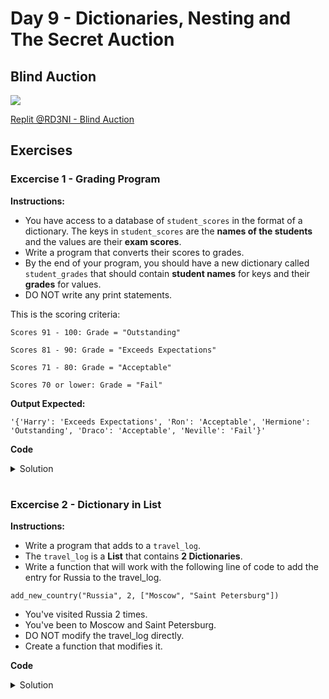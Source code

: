 # Day 9 - Dictionaries, Nesting and The Secret Auction
## Blind Auction

![](silent_auction.gif)

[Replit @RD3NI - Blind Auction](https://replit.com/@RD3NI/blind-auction)


## Exercises
### Excercise 1 - Grading Program
**Instructions:**
- You have access to a database of `student_scores` in the format of a dictionary. The keys in `student_scores` are the **names of the students** and the values are their **exam scores**.
- Write a program that converts their scores to grades. 
- By the end of your program, you should have a new dictionary called `student_grades` that should contain **student names** for keys and their **grades** for values. 
- DO NOT write any print statements.

This is the scoring criteria:

```
Scores 91 - 100: Grade = "Outstanding"

Scores 81 - 90: Grade = "Exceeds Expectations"

Scores 71 - 80: Grade = "Acceptable"

Scores 70 or lower: Grade = "Fail"
```

**Output Expected:**
```
'{'Harry': 'Exceeds Expectations', 'Ron': 'Acceptable', 'Hermione': 'Outstanding', 'Draco': 'Acceptable', 'Neville': 'Fail'}'
```

**Code**
<details><summary>Solution</summary>
<p>

```Python
student_scores = {
  "Harry": 81,
  "Ron": 78,
  "Hermione": 99, 
  "Draco": 74,
  "Neville": 62,
}
# 🚨 Don't change the code above 👆

#TODO-1: Create an empty dictionary called student_grades.
student_grades = {}

#TODO-2: Write your code below to add the grades to student_grades.👇
student = ""
for student in student_scores:
    score = student_scores[student] 
    if score <= 70:
        student_grades[student] = "Fail"
    elif score <= 80:
        student_grades[student] = "Acceptable"
    elif score <= 90:
        student_grades[student] = "Exceeds Expectations"
    elif score >= 91:
        student_grades[student] = "Outstanding"
   
# 🚨 Don't change the code below 👇
print(student_grades)
```

</p>
</details>

#

### Excercise 2 - Dictionary in List
**Instructions:**
- Write a program that adds to a `travel_log`. 
- The `travel_log` is a **List** that contains **2 Dictionaries**.
- Write a function that will work with the following line of code to add the entry for Russia to the travel_log.

```
add_new_country("Russia", 2, ["Moscow", "Saint Petersburg"])
```
- You've visited Russia 2 times.
- You've been to Moscow and Saint Petersburg.
- DO NOT modify the travel_log directly. 
- Create a function that modifies it.


**Code**
<details><summary>Solution</summary>
<p>

```Python
travel_log = [
{
  "country": "France",
  "visits": 12,
  "cities": ["Paris", "Lille", "Dijon"]
},
{
  "country": "Germany",
  "visits": 5,
  "cities": ["Berlin", "Hamburg", "Stuttgart"]
},
]
#🚨 Do NOT change the code above

#TODO: Write the function that will allow new countries
#to be added to the travel_log. 👇
def add_new_country(country_visited, times_visited, cities_visited):
    new_country = {}
    new_country["country"] = country_visited
    new_country["visits"] = times_visited
    new_country["cities"] = cities_visited 
    travel_log.append(new_country)

#🚨 Do not change the code below
add_new_country("Russia", 2, ["Moscow", "Saint Petersburg"])
print(travel_log)
```

</p>
</details>

#
